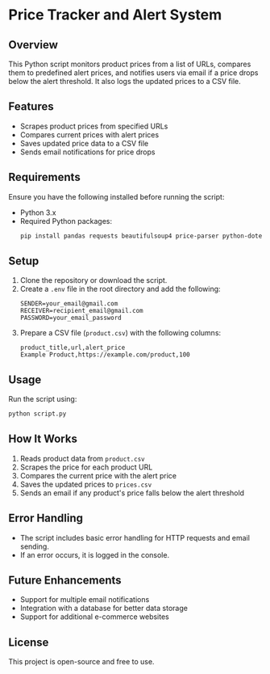 # Price Tracker and Alert System

## Overview
This Python script monitors product prices from a list of URLs, compares them to predefined alert prices, and notifies users via email if a price drops below the alert threshold. It also logs the updated prices to a CSV file.

## Features
- Scrapes product prices from specified URLs
- Compares current prices with alert prices
- Saves updated price data to a CSV file
- Sends email notifications for price drops

## Requirements
Ensure you have the following installed before running the script:

- Python 3.x
- Required Python packages:
  ```bash
  pip install pandas requests beautifulsoup4 price-parser python-dotenv
  ```

## Setup
1. Clone the repository or download the script.
2. Create a `.env` file in the root directory and add the following:
   ```env
   SENDER=your_email@gmail.com
   RECEIVER=recipient_email@gmail.com
   PASSWORD=your_email_password
   ```
3. Prepare a CSV file (`product.csv`) with the following columns:
   ```csv
   product_title,url,alert_price
   Example Product,https://example.com/product,100
   ```

## Usage
Run the script using:
```bash
python script.py
```

## How It Works
1. Reads product data from `product.csv`
2. Scrapes the price for each product URL
3. Compares the current price with the alert price
4. Saves the updated prices to `prices.csv`
5. Sends an email if any product's price falls below the alert threshold

## Error Handling
- The script includes basic error handling for HTTP requests and email sending.
- If an error occurs, it is logged in the console.

## Future Enhancements
- Support for multiple email notifications
- Integration with a database for better data storage
- Support for additional e-commerce websites

## License
This project is open-source and free to use.

